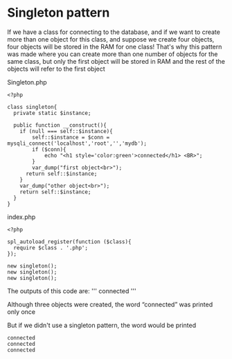 # Singleton pattern
If we have a class for connecting to the database, and if we want to create more than one object for this class, and suppose we create four objects, four objects will be stored in the RAM for one class!
That's why this pattern was made where you can create more than one number of objects for the same class, but only the first object will be stored in RAM and the rest of the objects will refer to the first object

Singleton.php
```
<?php

class singleton{
  private static $instance;
  
  public function __construct(){
    if (null === self::$instance){
        self::$instance = $conn = mysqli_connect('localhost','root','','mydb');
        if ($conn){
            echo "<h1 style='color:green'>connected</h1> <BR>";
        }
        var_dump("first object<br>");
      return self::$instance;
    }
    var_dump("other object<br>");
    return self::$instance;
  }  
}
```

index.php
```
<?php

spl_autoload_register(function ($class){
  require $class . '.php';
});

new singleton();
new singleton();
new singleton();
```

The outputs of this code are:
'''
connected 
'''

Although three objects were created, the word “connected” was printed only once

But if we didn't use a singleton pattern, the word would be printed
```
connected
connected
connected
```